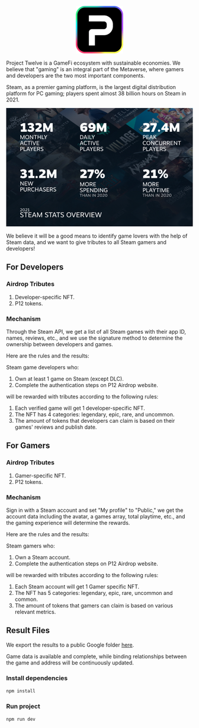 <p align="center">
    <img alt="p12_logo" src="./docs/p12_logo.png" />
</p>

Project Twelve is a GameFi ecosystem with sustainable economies. We believe that "gaming" is an integral part of the
Metaverse, where gamers and developers are the two most important components.

Steam, as a premier gaming platform, is the largest digital distribution platform for PC gaming; players spent almost 38
billion hours on Steam in 2021.

![readme_01](./docs/readme_01.png)

We believe it will be a good means to identify game lovers with the help of Steam data, and we want to give tributes to
all Steam gamers and developers!

## For Developers

### Airdrop Tributes

1. Developer-specific NFT.
2. P12 tokens.

### Mechanism

Through the Steam API, we get a list of all Steam games with their app ID, names, reviews, etc., and we use the
signature method to determine the ownership between developers and games.

Here are the rules and the results:

Steam game developers who:

1. Own at least 1 game on Steam (except DLC).
2. Complete the authentication steps on P12 Airdrop website.

will be rewarded with tributes according to the following rules:

1. Each verified game will get 1 developer-specific NFT.
2. The NFT has 4 categories: legendary, epic, rare, and uncommon.
3. The amount of tokens that developers can claim is based on their games' reviews and publish date.

## For Gamers

### Airdrop Tributes

1. Gamer-specific NFT.
2. P12 tokens.

### Mechanism

Sign in with a Steam account and set "My profile" to "Public," we get the account data including the avatar, a games
array, total playtime, etc., and the gaming experience will determine the rewards.

Here are the rules and the results:

Steam gamers who:

1. Own a Steam account.
2. Complete the authentication steps on P12 Airdrop website.

will be rewarded with tributes according to the following rules:

1. Each Steam account will get 1 Gamer specific NFT.
2. The NFT has 5 categories: legendary, epic, rare, uncommon and common.
3. The amount of tokens that gamers can claim is based on various relevant metrics.

## Result Files

We export the results to a public Google
folder [here](https://drive.google.com/drive/folders/1jKYEUQvfKuJcV84pWSdH96XO05HC4zPs).

Game data is available and complete, while binding relationships between the game and address will be continuously
updated.

### Install dependencies

```bash
npm install
```

### Run project

```bash
npm run dev
```
